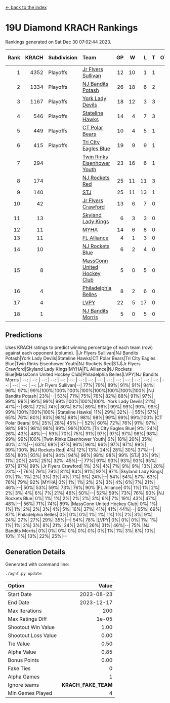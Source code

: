 [<- back to the index](readme.md)
# 19U Diamond KRACH Rankings
Rankings generated on Sat Dec 30 07:02:44 2023.

Rank|KRACH|Subdivision|Team|GP|W|L|T|OTW|OTL|SoS|Exp Wins|Win Diff
---:|---:|:---|:---|---:|---:|---:|---:|---:|---:|---:|---:|---:
1|4352|Playoffs|[Jr Flyers Sullivan](https://gamesheetstats.com/seasons/3663/teams/140859/schedule)|12|10|1|1|1|0|670|11.3|-0.0
2|1334|Playoffs|[NJ Bandits Potash](https://gamesheetstats.com/seasons/3663/teams/140857/schedule)|26|18|6|2|0|0|835|19.8|-0.0
3|1167|Playoffs|[York Lady Devils](https://gamesheetstats.com/seasons/3663/teams/140856/schedule)|18|12|3|3|0|0|623|14.3|-0.0
4|546|Playoffs|[Stateline Hawks](https://gamesheetstats.com/seasons/3663/teams/141851/schedule)|14|4|7|3|0|1|1498|6.3|-0.0
5|449|Playoffs|[CT Polar Bears](https://gamesheetstats.com/seasons/3663/teams/140853/schedule)|10|4|5|1|0|0|1279|5.3|-0.0
6|415|Playoffs|[Tri CIty Eagles Blue](https://gamesheetstats.com/seasons/3663/teams/140852/schedule)|19|9|9|1|1|0|907|10.3|-0.0
7|294||[Twin Rinks Eisenhower Youth](https://gamesheetstats.com/seasons/3663/teams/140861/schedule)|23|16|6|1|0|0|255|17.3|-0.0
8|174||[NJ Rockets Red](https://gamesheetstats.com/seasons/3663/teams/140855/schedule)|25|11|11|3|1|1|548|13.3|-0.0
9|140||[STJ](https://gamesheetstats.com/seasons/3663/teams/140858/schedule)|25|11|13|1|0|0|449|12.3|-0.0
10|42||[Jr Flyers Crawford](https://gamesheetstats.com/seasons/3663/teams/140862/schedule)|13|6|7|0|0|1|101|6.9|0.0
11|13||[Skyland Lady Kings](https://gamesheetstats.com/seasons/3663/teams/140865/schedule)|6|3|3|0|0|0|70|3.9|0.0
12|11||[MYHA](https://gamesheetstats.com/seasons/3663/teams/140863/schedule)|14|6|8|0|0|0|69|6.9|0.0
13|11||[FL Alliance](https://gamesheetstats.com/seasons/3663/teams/156907/schedule)|4|1|3|0|0|0|278|1.9|0.0
14|10||[NJ Rockets Blue](https://gamesheetstats.com/seasons/3663/teams/140867/schedule)|6|2|4|0|0|0|129|2.9|0.0
15|8||[MassConn United Hockey Club](https://gamesheetstats.com/seasons/3663/teams/140854/schedule)|5|0|5|0|0|0|493|0.9|0.0
16|4||[Philadelphia Belles](https://gamesheetstats.com/seasons/3663/teams/140864/schedule)|8|2|6|0|0|0|37|2.9|0.0
17|4||[LVPY](https://gamesheetstats.com/seasons/3663/teams/140860/schedule)|22|5|17|0|0|0|216|5.9|0.0
18|1||[NJ Bandits Morris](https://gamesheetstats.com/seasons/3663/teams/140866/schedule)|5|0|5|0|0|0|107|0.9|0.0

## Predictions
Uses KRACH ratings to predict winning percentage of each team (row) against each opponent (column).
||Jr Flyers Sullivan|NJ Bandits Potash|York Lady Devils|Stateline Hawks|CT Polar Bears|Tri CIty Eagles Blue|Twin Rinks Eisenhower Youth|NJ Rockets Red|STJ|Jr Flyers Crawford|Skyland Lady Kings|MYHA|FL Alliance|NJ Rockets Blue|MassConn United Hockey Club|Philadelphia Belles|LVPY|NJ Bandits Morris
| --: | --: | --: | --: | --: | --: | --: | --: | --: | --: | --: | --: | --: | --: | --: | --: | --: | --: | --: 
|Jr Flyers Sullivan|--| 77%| 79%| 89%| 91%| 91%| 94%| 96%| 97%| 99%|100%|100%|100%|100%|100%|100%|100%|100%
|NJ Bandits Potash| 23%|--| 53%| 71%| 75%| 76%| 82%| 88%| 91%| 97%| 99%| 99%| 99%| 99%| 99%|100%|100%|100%
|York Lady Devils| 21%| 47%|--| 68%| 72%| 74%| 80%| 87%| 89%| 96%| 99%| 99%| 99%| 99%| 99%|100%|100%|100%
|Stateline Hawks| 11%| 29%| 32%|--| 55%| 57%| 65%| 76%| 80%| 93%| 98%| 98%| 98%| 98%| 99%| 99%| 99%|100%
|CT Polar Bears|  9%| 25%| 28%| 45%|--| 52%| 60%| 72%| 76%| 91%| 97%| 98%| 98%| 98%| 98%| 99%| 99%|100%
|Tri CIty Eagles Blue|  9%| 24%| 26%| 43%| 48%|--| 59%| 70%| 75%| 91%| 97%| 97%| 97%| 98%| 98%| 99%| 99%|100%
|Twin Rinks Eisenhower Youth|  6%| 18%| 20%| 35%| 40%| 41%|--| 63%| 68%| 87%| 96%| 96%| 96%| 97%| 97%| 99%| 99%|100%
|NJ Rockets Red|  4%| 12%| 13%| 24%| 28%| 30%| 37%|--| 55%| 80%| 93%| 94%| 94%| 94%| 96%| 98%| 98%| 99%
|STJ|  3%|  9%| 11%| 20%| 24%| 25%| 32%| 45%|--| 77%| 91%| 93%| 93%| 93%| 95%| 97%| 97%| 99%
|Jr Flyers Crawford|  1%|  3%|  4%|  7%|  9%|  9%| 13%| 20%| 23%|--| 76%| 79%| 79%| 81%| 84%| 91%| 92%| 97%
|Skyland Lady Kings|  0%|  1%|  1%|  2%|  3%|  3%|  4%|  7%|  9%| 24%|--| 54%| 54%| 57%| 63%| 76%| 79%| 92%
|MYHA|  0%|  1%|  1%|  2%|  2%|  3%|  4%|  6%|  7%| 21%| 46%|--| 50%| 53%| 59%| 73%| 76%| 90%
|FL Alliance|  0%|  1%|  1%|  2%|  2%|  3%|  4%|  6%|  7%| 21%| 46%| 50%|--| 52%| 59%| 73%| 76%| 90%
|NJ Rockets Blue|  0%|  1%|  1%|  2%|  2%|  2%|  3%|  6%|  7%| 19%| 43%| 47%| 48%|--| 56%| 71%| 74%| 89%
|MassConn United Hockey Club|  0%|  1%|  1%|  1%|  2%|  2%|  3%|  4%|  5%| 16%| 37%| 41%| 41%| 44%|--| 65%| 69%| 87%
|Philadelphia Belles|  0%|  0%|  0%|  1%|  1%|  1%|  1%|  2%|  3%|  9%| 24%| 27%| 27%| 29%| 35%|--| 54%| 78%
|LVPY|  0%|  0%|  0%|  1%|  1%|  1%|  1%|  2%|  3%|  8%| 21%| 24%| 24%| 26%| 31%| 46%|--| 75%
|NJ Bandits Morris|  0%|  0%|  0%|  0%|  0%|  0%|  0%|  1%|  1%|  3%|  8%| 10%| 10%| 11%| 13%| 22%| 25%|--

## Generation Details

Generated with command line:
```
./aghf.py update
```

| Option | Value |
| :----- | ----: |
| Start Date | 2023-08-23 |
| End Date | 2023-12-17 |
| Max Iterations | 200 |
| Max Ratings Diff | 1e-05 |
| Shootout Win Value | 1.00 |
| Shootout Loss Value | 0.00 |
| Tie Value | 0.50 |
| Alpha Value | 0.85 |
| Bonus Points | 0.00 |
| Fake Ties | 0 |
| Alpha Games | 1 |
| Ignore teams | __KRACH_FAKE_TEAM__ |
| Min Games Played | 4 |

